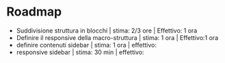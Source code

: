 # Roadmap


- Suddivisione struttura in blocchi | stima: 2/3 ore | Effettivo: 1 ora
- Definire il responsive della macro-struttura | stima: 1 ora | Effettivo:1 ora
- definire contenuti sidebar | stima: 1 ora | effettivo:
- responsive sidebar | stima: 30 min | effettivo: